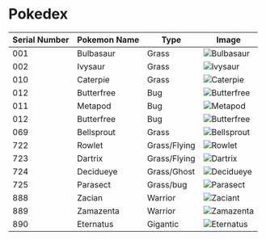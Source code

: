 # Pokedex
| Serial Number | Pokemon Name | Type | Image |
| --- |---| ---| --- |
| 001 | Bulbasaur | Grass | ![Bulbasaur](https://cdn.bulbagarden.net/upload/2/21/001Bulbasaur.png)|
| 002 | Ivysaur | Grass | ![Ivysaur](https://assets.pokemon.com/assets/cms2/img/pokedex/full/002.png)|
| 010 | Caterpie | Grass | ![Caterpie](https://cdn.bulbagarden.net/upload/5/5d/010Caterpie.png)|
| 012 | Butterfree | Bug | ![Butterfree](https://cdn.bulbagarden.net/upload/d/d1/012Butterfree.png)
| 011 | Metapod | Bug | ![Metapod](https://img.pokemondb.net/artwork/large/metapod.jpg)|
| 012 | Butterfree | Bug | ![Butterfree](https://cdn.bulbagarden.net/upload/d/d1/012Butterfree.png)|
| 069 | Bellsprout | Grass | ![Bellsprout](https://assets.pokemon.com/assets/cms2/img/pokedex/full/069.png)
| 722 | Rowlet | Grass/Flying | ![Rowlet](https://img.pokemondb.net/artwork/large/rowlet.jpg)|
| 723 | Dartrix | Grass/Flying | ![Dartrix](https://img.pokemondb.net/artwork/large/dartrix.jpg)|
| 724 | Decidueye | Grass/Ghost | ![Decidueye](https://img.pokemondb.net/artwork/large/decidueye.jpg)|
| 725 | Parasect | Grass/bug |![Parasect](https://img.pokemondb.net/artwork/large/parasect.jpg)|
| 888 | Zacian | Warrior |![Zaciant](https://assets.pokemon.com/assets/cms2/img/pokedex/full/888.png)| 
| 889 | Zamazenta | Warrior |![Zamazenta](https://assets.pokemon.com/assets/cms2/img/pokedex/full/889.png)| 
| 890 | Eternatus | Gigantic |![Eternatus](https://assets.pokemon.com/assets/cms2/img/pokedex/full/890.png)| 
